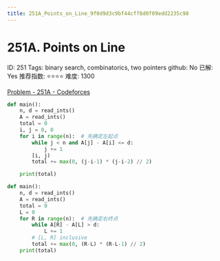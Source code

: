 ```yaml
---
title: 251A_Points_on_Line_9f0d9d3c9bf44cff8d0f09edd2235c90
---
```


# 251A. Points on Line

ID: 251
Tags: binary search, combinatorics, two pointers
github: No
已解: Yes
推荐指数: ⭐⭐⭐⭐
难度: 1300

[Problem - 251A - Codeforces](https://codeforces.com/problemset/problem/251/A)

```python
def main():
    n, d = read_ints()
    A = read_ints()
    total = 0
    i, j = 0, 0
    for i in range(n):  # 先确定左起点
        while j < n and A[j] - A[i] <= d:
            j += 1
        [i, j)
        total += max(0, (j-i-1) * (j-i-2) // 2)

    print(total)
```

```python
def main():
    n, d = read_ints()
    A = read_ints()
    total = 0
    L = 0
    for R in range(n):  # 先确定右终点
        while A[R] - A[L] > d:
            L += 1
        # [L, R] inclusive
        total += max(0, (R-L) * (R-L-1) // 2)
    print(total)
```